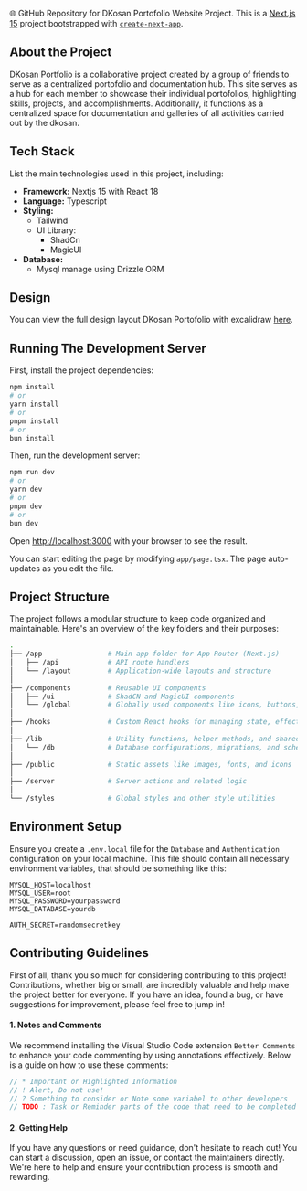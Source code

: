 🌐 GitHub Repository for DKosan Portofolio Website Project. This is a [Next.js 15](https://nextjs.org/) project bootstrapped with [`create-next-app`](https://github.com/vercel/next.js/tree/canary/packages/create-next-app).

## About the Project

DKosan Portfolio is a collaborative project created by a group of friends to serve as a centralized portofolio and documentation hub. This site serves as a hub for each member to showcase their individual portofolios, highlighting skills, projects, and accomplishments. Additionally, it functions as a centralized space for documentation and galleries of all activities carried out by the dkosan.

## Tech Stack

List the main technologies used in this project, including:

- **Framework:** Nextjs 15 with React 18
- **Language:** Typescript
- **Styling:**
  - Tailwind
  - UI Library:
    - ShadCn
    - MagicUI
- **Database:**
  - Mysql manage using Drizzle ORM

## Design

You can view the full design layout DKosan Portofolio with excalidraw [here](https://excalidraw.com/#room=d01ee14ee6d3dfcaa9fe,Nnp33P_s9TemA-8iMXlFxA).

## Running The Development Server

First, install the project dependencies:

```bash
npm install
# or
yarn install
# or
pnpm install
# or
bun install
```

Then, run the development server:

```bash
npm run dev
# or
yarn dev
# or
pnpm dev
# or
bun dev
```

Open [http://localhost:3000](http://localhost:3000) with your browser to see the result.

You can start editing the page by modifying `app/page.tsx`. The page auto-updates as you edit the file.

## Project Structure

The project follows a modular structure to keep code organized and maintainable. Here's an overview of the key folders and their purposes:

```bash
.
├── /app                # Main app folder for App Router (Next.js)
│   ├── /api            # API route handlers
│   └── /layout         # Application-wide layouts and structure
│
├── /components         # Reusable UI components
│   ├── /ui             # ShadCN and MagicUI components
│   └── /global         # Globally used components like icons, buttons, etc.
│
├── /hooks              # Custom React hooks for managing state, effects, etc.
│
├── /lib                # Utility functions, helper methods, and shared configurations
│   └── /db             # Database configurations, migrations, and schema using Drizzle ORM
│
├── /public             # Static assets like images, fonts, and icons
│
├── /server             # Server actions and related logic
│
└── /styles             # Global styles and other style utilities
```

## Environment Setup

Ensure you create a `.env.local` file for the `Database` and `Authentication` configuration on your local machine. This file should contain all necessary environment variables, that should be something like this:

```.env.local
MYSQL_HOST=localhost
MYSQL_USER=root
MYSQL_PASSWORD=yourpassword
MYSQL_DATABASE=yourdb

AUTH_SECRET=randomsecretkey

```

## Contributing Guidelines

First of all, thank you so much for considering contributing to this project! Contributions, whether big or small, are incredibly valuable and help make the project better for everyone.
If you have an idea, found a bug, or have suggestions for improvement, please feel free to jump in!

#### 1. Notes and Comments

We recommend installing the Visual Studio Code extension `Better Comments` to enhance your code commenting by using annotations effectively.
Below is a guide on how to use these comments:

```typescript
// * Important or Highlighted Information
// ! Alert, Do not use!
// ? Something to consider or Note some variabel to other developers
// TODO : Task or Reminder parts of the code that need to be completed later.
```

#### 2. Getting Help

If you have any questions or need guidance, don't hesitate to reach out! You can start a discussion, open an issue, or contact the maintainers directly. We're here to help and ensure your contribution process is smooth and rewarding.
